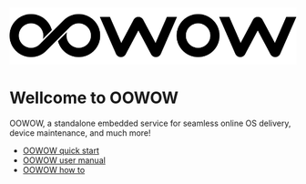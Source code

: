 ![oowow](media/oowow-logo.svg)

# Wellcome to OOWOW

OOWOW, a standalone embedded service for seamless online OS delivery,
device maintenance, and much more!

+ [OOWOW quick start](oowow-quick-start.md)
+ [OOWOW user manual](oowow-user-manual.md)
+ [OOWOW how to](oowow-how-to.md)
